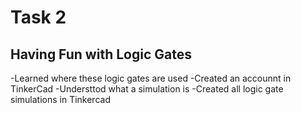 # Task 2
## Having Fun with Logic Gates
-Learned where these logic gates are used 
-Created an accounnt in TinkerCad
-Understtod what a simulation is 
-Created all logic gate simulations in Tinkercad